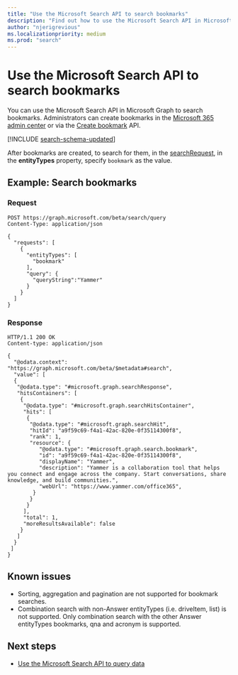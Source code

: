 ```yaml
---
title: "Use the Microsoft Search API to search bookmarks"
description: "Find out how to use the Microsoft Search API in Microsoft Graph to search bookmarks."
author: "njerigrevious"
ms.localizationpriority: medium
ms.prod: "search"
---
```


# Use the Microsoft Search API to search bookmarks

You can use the Microsoft Search API in Microsoft Graph to search bookmarks. Administrators can create bookmarks in the [Microsoft 365 admin center](https://admin.microsoft.com/Adminportal/Home#/MicrosoftSearch/bookmarks) or via the [Create bookmark](/graph/api/search-searchentity-post-bookmarks) API.

[!INCLUDE [search-schema-updated](../includes/search-schema-updated.md)]

After bookmarks are created, to search for them, in the [searchRequest](/graph/api/resources/searchrequest), in the **entityTypes** property, specify `bookmark` as the  value.

## Example: Search bookmarks

### Request

```HTTP
POST https://graph.microsoft.com/beta/search/query
Content-Type: application/json

{
  "requests": [
    {
      "entityTypes": [
        "bookmark"
      ],
      "query": {
        "queryString":"Yammer"
      }
    }
  ]
}
```

### Response

```HTTP
HTTP/1.1 200 OK
Content-type: application/json

{
  "@odata.context": "https://graph.microsoft.com/beta/$metadata#search",
  "value": [
  {
   "@odata.type": "#microsoft.graph.searchResponse",
   "hitsContainers": [
    {
     "@odata.type": "#microsoft.graph.searchHitsContainer",
     "hits": [
      {
       "@odata.type": "#microsoft.graph.searchHit",
       "hitId": "a9f59c69-f4a1-42ac-820e-0f35114300f8",
       "rank": 1,
       "resource": {
          "@odata.type": "#microsoft.graph.search.bookmark",
          "id": "a9f59c69-f4a1-42ac-820e-0f35114300f8",
          "displayName": "Yammer",
          "description": "Yammer is a collaboration tool that helps you connect and engage across the company. Start conversations, share knowledge, and build communities.",
          "webUrl": "https://www.yammer.com/office365",
        }
       }
      }
     ],
     "total": 1,
     "moreResultsAvailable": false
    }
   ]
  }
 ]
}
```

## Known issues

- Sorting, aggregation and pagination are not supported for bookmark searches.
- Combination search with non-Answer entityTypes (i.e. driveItem, list) is not supported. Only combination search with the other Answer entityTypes bookmarks, qna and acronym is supported.

## Next steps

- [Use the Microsoft Search API to query data](/graph/api/resources/search-api-overview)
